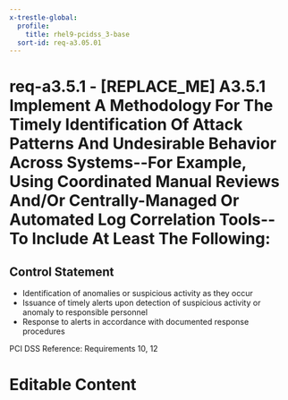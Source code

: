 ```yaml
---
x-trestle-global:
  profile:
    title: rhel9-pcidss_3-base
  sort-id: req-a3.05.01
---
```


# req-a3.5.1 - \[REPLACE_ME\] A3.5.1 Implement A Methodology For The Timely Identification Of Attack Patterns And Undesirable Behavior Across Systems--For Example, Using Coordinated Manual Reviews And/Or Centrally-Managed Or Automated Log Correlation Tools-- To Include At Least The Following:

## Control Statement

* Identification of anomalies or suspicious activity as they
  occur
* Issuance of timely alerts upon detection of suspicious activity
  or anomaly to responsible personnel
* Response to alerts in accordance with documented response procedures

PCI DSS Reference: Requirements 10, 12

# Editable Content

<!-- Make additions and edits below -->
<!-- The above represents the contents of the control as received by the profile, prior to additions. -->
<!-- If the profile makes additions to the control, they will appear below. -->
<!-- The above markdown may not be edited but you may edit the content below, and/or introduce new additions to be made by the profile. -->
<!-- If there is a yaml header at the top, parameter values may be edited. Use --set-parameters to incorporate the changes during assembly. -->
<!-- The content here will then replace what is in the profile for this control, after running profile-assemble. -->
<!-- The current profile has no added parts for this control, but you may add new ones here. -->
<!-- Each addition must have a heading either of the form ## Control my_addition_name -->
<!-- or ## Part a. (where the a. refers to one of the control statement labels.) -->
<!-- "## Control" parts are new parts added after the statement part. -->
<!-- "## Part" parts are new parts added into the top-level statement part with that label. -->
<!-- Subparts may be added with nested hash levels of the form ### My Subpart Name -->
<!-- underneath the parent ## Control or ## Part being added -->
<!-- See https://oscal-compass.github.io/compliance-trestle/tutorials/ssp_profile_catalog_authoring/ssp_profile_catalog_authoring for guidance. -->
